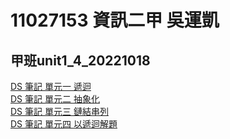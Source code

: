 # 11027153 資訊二甲 吳運凱
## 甲班unit1_4_20221018
[DS 筆記 單元一 遞迴](https://hackmd.io/@EdwardWu/DS-Recursion)  
[DS 筆記 單元二 抽象化](https://hackmd.io/@EdwardWu/DS-Abstraction)  
[DS 筆記 單元三 鏈結串列](https://hackmd.io/@EdwardWu/DS-LinkedList)  
[DS 筆記 單元四 以遞迴解題](https://hackmd.io/@EdwardWu/DS-EightQueens)  
